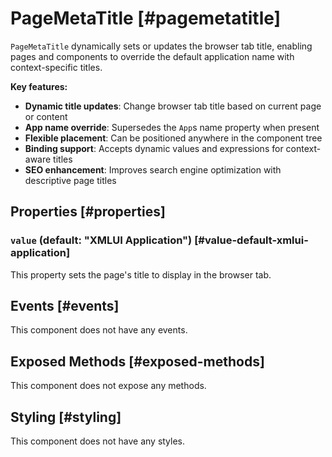 # PageMetaTitle [#pagemetatitle]

`PageMetaTitle` dynamically sets or updates the browser tab title, enabling pages and components to override the default application name with context-specific titles.

**Key features:**
- **Dynamic title updates**: Change browser tab title based on current page or content
- **App name override**: Supersedes the `App`s name property when present
- **Flexible placement**: Can be positioned anywhere in the component tree
- **Binding support**: Accepts dynamic values and expressions for context-aware titles
- **SEO enhancement**: Improves search engine optimization with descriptive page titles

## Properties [#properties]

### `value` (default: "XMLUI Application") [#value-default-xmlui-application]

This property sets the page's title to display in the browser tab.

## Events [#events]

This component does not have any events.

## Exposed Methods [#exposed-methods]

This component does not expose any methods.

## Styling [#styling]

This component does not have any styles.
